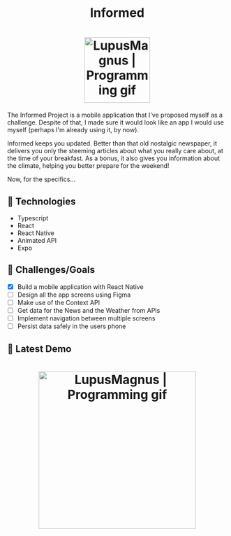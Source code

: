 <h1 align="center">Informed</h1>
<h1 align="center">
  <img align="center" width="150px" alt="LupusMagnus | Programming gif" src="https://user-images.githubusercontent.com/71194923/133356293-28cb33f2-53f3-4117-844e-5a759b7efd39.png" />         
</h1>

The Informed Project is a mobile application that I've proposed myself as a challenge. Despite of that, I made sure it would look like an app I would use myself (perhaps I'm already using it, by now).

Informed keeps you updated. Better than that old nostalgic newspaper, it delivers you only the steeming articles about what you really care about, at the time of your breakfast. As a bonus, it also gives you information about the climate, helping you better prepare for the weekend!

Now, for the specifics...

## 🧰 Technologies

- Typescript
- React
- React Native
- Animated API
- Expo

## 🎯 Challenges/Goals

- [x] Build a mobile application with React Native
- [ ] Design all the app screens using Figma
- [ ] Make use of the Context API
- [ ] Get data for the News and the Weather from APIs
- [ ] Implement navigation between multiple screens
- [ ] Persist data safely in the users phone

## 🎥 Latest Demo

<h1 align="center">
  <img align="center" width="360px" alt="LupusMagnus | Programming gif" src="https://user-images.githubusercontent.com/71194923/134280620-6a0070c6-e4ab-4a72-b3e4-70ef4184cdfd.mp4" />         
</h1>
